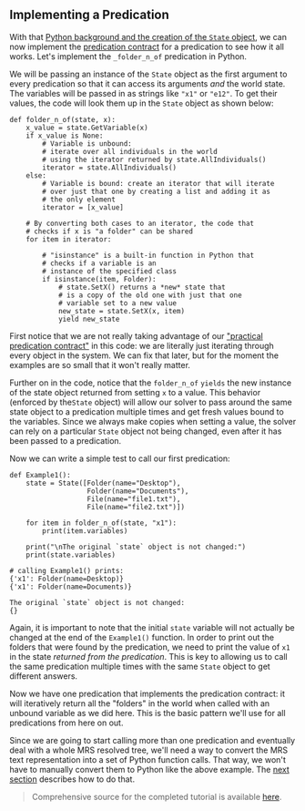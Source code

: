 ## Implementing a Predication
With that [Python background and the creation of the `State` object](devhowtoPythonBasics), we can now implement the [predication contract](pxint0010PredicationContract) for a predication to see how it all works. Let's implement the `_folder_n_of` predication in Python.  

We will be passing an instance of the `State` object as the first argument to every predication so that it can access its arguments *and* the world state. The variables will be passed in as strings like `"x1"` or `"e12"`. To get their values, the code will look them up in the `State` object as shown below:
~~~
def folder_n_of(state, x):
    x_value = state.GetVariable(x)
    if x_value is None:
        # Variable is unbound:
        # iterate over all individuals in the world
        # using the iterator returned by state.AllIndividuals()
        iterator = state.AllIndividuals()
    else:
        # Variable is bound: create an iterator that will iterate
        # over just that one by creating a list and adding it as
        # the only element
        iterator = [x_value]

    # By converting both cases to an iterator, the code that
    # checks if x is "a folder" can be shared
    for item in iterator:
    
        # "isinstance" is a built-in function in Python that
        # checks if a variable is an
        # instance of the specified class
        if isinstance(item, Folder):
            # state.SetX() returns a *new* state that
            # is a copy of the old one with just that one
            # variable set to a new value
            new_state = state.SetX(x, item)
            yield new_state
~~~
First notice that we are not really taking advantage of our ["practical predication contract"](devhowtoPredicationContract#Practical-Contract) in this code: we are literally just iterating through every object in the system. We can fix that later, but for the moment the examples are so small that it won't really matter.

Further on in the code, notice that the `folder_n_of` `yields` the new instance of the state object returned from setting `x` to a value.  This behavior (enforced by the`State` object) will allow our solver to pass around the same state object to a predication multiple times and get fresh values bound to the variables. Since we always make copies when setting a value, the solver can rely on a particular `State` object not being changed, even after it has been passed to a predication.

Now we can write a simple test to call our first predication:
~~~
def Example1():
    state = State([Folder(name="Desktop"),
                   Folder(name="Documents"),
                   File(name="file1.txt"),
                   File(name="file2.txt")])

    for item in folder_n_of(state, "x1"):
        print(item.variables)
    
    print("\nThe original `state` object is not changed:")
    print(state.variables)

# calling Example1() prints:
{'x1': Folder(name=Desktop)}
{'x1': Folder(name=Documents)}

The original `state` object is not changed:
{}
~~~
Again, it is important to note that the initial `state` variable will not actually be changed at the end of the `Example1()` function. In order to print out the folders that were found by the predication, we need to print the value of `x1` in the state *returned from the predication*. This is key to allowing us to call the same predication multiple times with the same `State` object to get different answers.

Now we have one predication that implements the predication contract: it will iteratively return all the "folders" in the world when called with an unbound variable as we did here. This is the basic pattern we'll use for all predications from here on out. 

Since we are going to start calling more than one predication and eventually deal with a whole MRS resolved tree, we'll need a way to convert the MRS text representation into a set of Python function calls. That way, we won't have to manually convert them to Python like the above example. The [next section](devhowtoMRSToPython) describes how to do that.

> Comprehensive source for the completed tutorial is available [here](https://github.com/EricZinda/Perplexity).